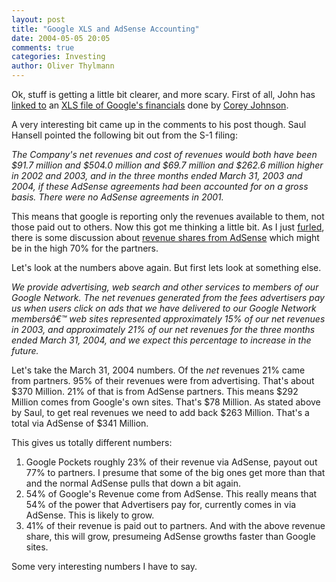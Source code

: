 ```yaml
---
layout: post
title: "Google XLS and AdSense Accounting"
date: 2004-05-05 20:05
comments: true
categories: Investing
author: Oliver Thylmann
---
```



Ok, stuff is getting a little bit clearer, and more scary. First of all, John has [linked to](http://battellemedia.com/archives/000644.php) an [XLS file of Google's financials](http://battellemedia.com/archives/Google%20Model%2005.01.04.xls) done by [Corey Johnson](http://www.nbccableinfo.com/insidenbccable/networks/cnbc/prog/people/johnson.html). 

A very interesting bit came up in the comments to his post though. Saul Hansell pointed the following bit out from the S-1 filing:

*The Company's net revenues and cost of revenues would both have been $91.7 million and $504.0 million and $69.7 million and $262.6 million higher in 2002 and 2003, and in the three months ended March 31, 2003 and 2004, if these AdSense agreements had been accounted for on a gross basis. There were no AdSense agreements in 2001.*

This means that google is reporting only the revenues available to them, not those paid out to others. Now this got me thinking a little bit. As I just [furled](http://www.furl.net/), there is some discussion about [revenue shares from AdSense](http://www.seroundtable.com/archives/000415.html) which might be in the high 70% for the partners. 

Let's look at the numbers above again. But first lets look at something else. 

*We provide advertising, web search and other services to members of our Google Network. The net revenues generated from the fees advertisers pay us when users click on ads that we have delivered to our Google Network membersâ€™ web sites represented approximately 15% of our net revenues in 2003, and approximately 21% of our net revenues for the three months ended March 31, 2004, and we expect this percentage to increase in the future.*

Let's take the March 31, 2004 numbers. Of the *net* revenues 21% came from partners. 95% of their revenues were from advertising. That's about $370 Million. 21% of that is from AdSense partners. This means $292 Million comes from Google's own sites. That's $78 Million. As stated above by Saul, to get real revenues we need to add back $263 Million. That's a total via AdSense of $341 Million.

This gives us totally different numbers:
1. Google Pockets roughly 23% of their revenue via AdSense, payout out 77% to partners. I presume that some of the big ones get more than that and the normal AdSense pulls that down a bit again.
2. 54% of Google's Revenue come from AdSense. This really means that 54% of the power that Advertisers pay for, currently comes in via AdSense. This is likely to grow.
3. 41% of their revenue is paid out to partners. And with the above revenue share, this will grow, presumeing AdSense growths faster than Google sites.

Some very interesting numbers I have to say.

